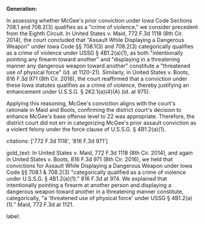 **Generation:**

In assessing whether McGee's prior conviction under Iowa Code Sections 708.1 and 708.2(3) qualifies as a "crime of violence," we consider precedent from the Eighth Circuit. In United States v. Maid, 772 F.3d 1118 (8th Cir. 2014), the court concluded that "Assault While Displaying a Dangerous Weapon" under Iowa Code §§ 708.1(3) and 708.2(3) categorically qualifies as a crime of violence under USSG § 4B1.2(a)(1), as both "intentionally pointing any firearm toward another" and "displaying in a threatening manner any dangerous weapon toward another" constitute a "threatened use of physical force" (id. at 1120-21). Similarly, in United States v. Boots, 816 F.3d 971 (8th Cir. 2016), the court reaffirmed that a conviction under these Iowa statutes qualifies as a crime of violence, thereby justifying an enhancement under U.S.S.G. § 2K2.1(a)(4)(A) (id. at 975).

Applying this reasoning, McGee's conviction aligns with the court's rationale in Maid and Boots, confirming the district court's decision to enhance McGee's base offense level to 22 was appropriate. Therefore, the district court did not err in categorizing McGee's prior assault conviction as a violent felony under the force clause of U.S.S.G. § 4B1.2(a)(1).

citations: ['772 F.3d 1118', '816 F.3d 971']

gold_text: In United States v. Maid, 772 F.3d 1118 (8th Cir. 2014), and again in United States v. Boots, 816 F.3d 971 (8th Cir. 2016), we held that convictions for Assault While Displaying a Dangerous Weapon under Iowa Code §§ 708.1 & 708.2(3) "categorically qualified as a crime of violence under U.S.S.G. § 4B1.2(a)(1)." 816 F.3d at 974. We explained that intentionally pointing a firearm at another person and displaying a dangerous weapon toward another in a threatening manner constitute, categorically, "a 'threatened use of physical force' under USSG § 4B1.2(a)(1)." Maid, 772 F.3d at 1121.

label: 